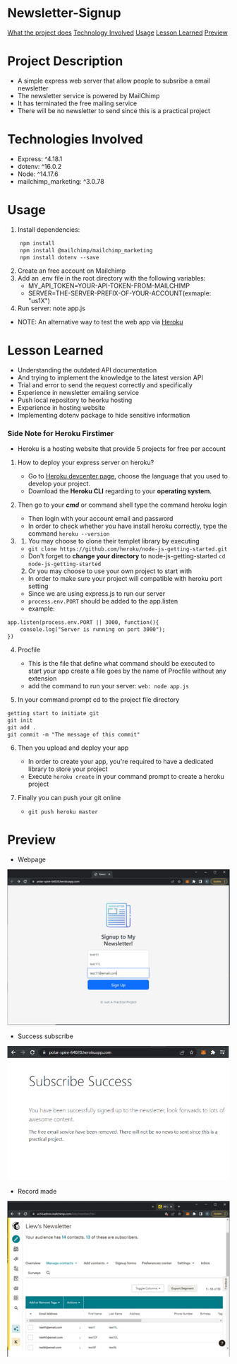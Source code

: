 # Newsletter-Signup
[What the project does](#project-description)
[Technology Involved](#technology-involved)
[Usage](#usage)
[Lesson Learned](#lesson-learned)
[Preview](#preview)

# Project Description
- A simple express web server that allow people to subsribe a email newsletter
- The newsletter service is powered by MailChimp
- It has terminated the free mailing service
- There will be no newsletter to send since this is a practical project

# Technologies Involved
- Express: ^4.18.1
- dotenv: ^16.0.2
- Node: ^14.17.6
- mailchimp_marketing: ^3.0.78

# Usage
1. Install dependencies: 
```
    npm install
    npm install @mailchimp/mailchimp_marketing
    npm install dotenv --save
```
2. Create an free account on Mailchimp
3. Add an .env file in the root directory with the following variables:
    - MY_API_TOKEN=YOUR-API-TOKEN-FROM-MAILCHIMP
    - SERVER=THE-SERVER-PREFIX-OF-YOUR-ACCOUNT(exmaple: "us1X")
4. Run server: note app.js
- NOTE: An alternative way to test the web app via [Heroku](https://polar-spire-64020.herokuapp.com/)

# Lesson Learned
- Understanding the outdated API documentation
- And trying to implement the knowledge to the latest version API
- Trial and error to send the request correctly and specifically
- Experience in newsletter emailing service
- Push local repository to heorku hosting
- Experience in hosting website
- Implementing dotenv package to hide sensitive information

### Side Note for **Heroku Firstimer**
- Heroku is a hosting website that provide 5 projects for free per account
1. How to deploy your express server on heroku?
    - Go to [Heroku devcenter page](devcenter.heroku.com), choose the language that you used to develop your project. 
    - Download the **Heroku CLI** regarding to your **operating system**.
1. Then go to your ***cmd*** or command shell type the command
heroku login
    - Then login with your account email and password
    - In order to check whether you have install heroku correctly, type the command `heroku --version`
1. 1. You may choose to clone their templet library by executing
    - `git clone https://github.com/heroku/node-js-getting-started.git`
    - Don't forget to **change your directory** to node-js-getting-started `cd node-js-getting-started`
    
    2. Or you may choose to use your own project to start with
    - In order to make sure your project will compatible with heroku port setting
    - Since we are using express.js to run our server 
    - `process.env.PORT` should be added to the app.listen
    - example:
```
app.listen(process.env.PORT || 3000, function(){
	console.log("Server is running on port 3000");
})
```

4. Procfile
    - This is the file that define what command should be executed to start your app create a file goes by the name of Procfile without any extension
    - add the command to run your server: `web: node app.js`

1. In your command prompt cd to the project file directory
```
getting start to initiate git
git init
git add .
git commit -m "The message of this commit"
```
6. Then you upload and deploy your app
    - In order to create your app, you're required to have a dedicated library to store your project
    - Execute `heroku create` in your command prompt to create a heroku project

7. Finally you can push your git online
    - `git push heroku master`

# Preview
- Webpage

![newsLetterSignupPage](newsLetterSignupPage.png)

- Success subscribe

![mailChimpDone](mailChimpDone.png)

- Record made

![mailChimpRecord](mailChimpRecord.png)
